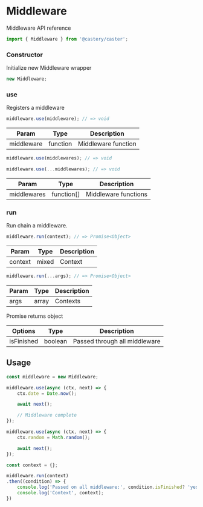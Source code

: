 # Middleware
Middleware API reference

```js
import { Middleware } from '@castery/caster';
```

### Constructor
Initialize new Middleware wrapper

```js
new Middleware;
```

### use
Registers a middleware

```js
middleware.use(middleware); // => void
```

| Param       | Type     | Description         |
|-------------|----------|---------------------|
| middleware  | function | Middleware function |

```js
middleware.use(middlewares); // => void
```

```js
middleware.use(...middlewares); // => void
```

| Param       | Type       | Description          |
|-------------|------------|----------------------|
| middlewares | function[] | Middleware functions |

### run
Run chain a middleware.

```js
middleware.run(context); // => Promise<Object>
```

| Param   | Type  | Description |
|---------|-------|-------------|
| context | mixed | Context     |

```js
middleware.run(...args); // => Promise<Object>
```

| Param | Type  | Description |
|-------|-------|-------------|
| args  | array | Contexts    |

Promise returns object

| Options    | Type    | Description                   |
|------------|---------|-------------------------------|
| isFinished | boolean | Passed through all middleware |

## Usage
```js
const middleware = new Middleware;

middleware.use(async (ctx, next) => {
	ctx.date = Date.now();

	await next();

	// Middleware complete
});

middleware.use(async (ctx, next) => {
	ctx.random = Math.random();

	await next();
});

const context = {};

middleware.run(context)
.then((condition) => {
	console.log('Passed on all middleware:', condition.isFinished? 'yes': 'no');
	console.log('Context', context);
})
```
